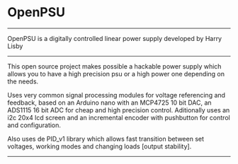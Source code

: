 # OpenPSU
********************************************************************************
OpenPSU is a digitally controlled linear power supply developed by Harry Lisby
********************************************************************************

This open source project makes possible a hackable power supply which allows you
to have a high precision psu or a high power one depending on the needs.

Uses very common signal processing modules for voltage referencing and feedback,
based on an Arduino nano with an MCP4725 10 bit DAC, an ADS1115 16 bit ADC for
cheap and high precision control. Aditionally uses an i2c 20x4 lcd screen and an
incremental encoder with pushbutton for control and configuration.

Also uses de PID_v1 library which allows fast transition between set voltages,
working modes and changing loads [output stability].

********************************************************************************
